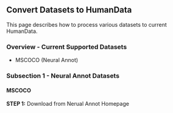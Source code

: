 ## Convert Datasets to HumanData
This page describes how to process various datasets to current HumanData.

### Overview - Current Supported Datasets
- MSCOCO (Neural Annot)

### Subsection 1 - Neural Annot Datasets
#### MSCOCO
**STEP 1:**
  Download from Nerual Annot Homepage
    

